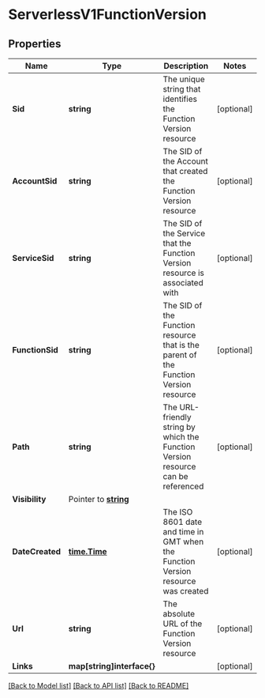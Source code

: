 # ServerlessV1FunctionVersion

## Properties

Name | Type | Description | Notes
------------ | ------------- | ------------- | -------------
**Sid** | **string** | The unique string that identifies the Function Version resource |[optional] 
**AccountSid** | **string** | The SID of the Account that created the Function Version resource |[optional] 
**ServiceSid** | **string** | The SID of the Service that the Function Version resource is associated with |[optional] 
**FunctionSid** | **string** | The SID of the Function resource that is the parent of the Function Version resource |[optional] 
**Path** | **string** | The URL-friendly string by which the Function Version resource can be referenced |[optional] 
**Visibility** | Pointer to [**string**](FunctionVersionEnumVisibility.md) |  |
**DateCreated** | [**time.Time**](time.Time.md) | The ISO 8601 date and time in GMT when the Function Version resource was created |[optional] 
**Url** | **string** | The absolute URL of the Function Version resource |[optional] 
**Links** | **map[string]interface{}** |  |[optional] 

[[Back to Model list]](../README.md#documentation-for-models) [[Back to API list]](../README.md#documentation-for-api-endpoints) [[Back to README]](../README.md)


